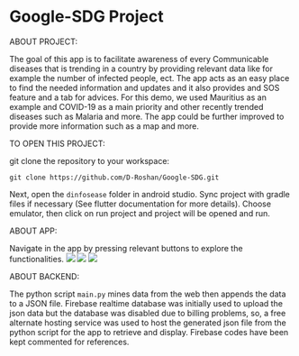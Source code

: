 # Google-SDG Project

ABOUT PROJECT:

The goal of this app is to facilitate awareness of every Communicable diseases that is trending in a country by providing relevant data like for example the number of infected people, ect. The app acts as an easy place to find the needed information and updates and it also provides and SOS feature and a tab for advices. For this demo, we used Mauritius as an example and COVID-19 as a main priority and other recently trended diseases such as Malaria and more. The app could be further improved to provide more information such as a map and more.

TO OPEN THIS PROJECT:

git clone the repository to your workspace:
```
git clone https://github.com/D-Roshan/Google-SDG.git
```

Next, open the `dinfosease` folder in android studio.
Sync project with gradle files if necessary (See flutter documentation for more details).
Choose emulator, then click on run project and project will be opened and run.

ABOUT APP:

Navigate in the app by pressing relevant buttons to explore the functionalities.
![](https://i.imgur.com/hvzsFoC.jpg) 
![](https://i.imgur.com/1sDB7te.jpg)
![](https://i.imgur.com/Ouyyyqe.jpg)

ABOUT BACKEND:

The python script `main.py` mines data from the web then appends the data to a JSON file.
Firebase realtime database was initially used to upload the json data but the database was disabled due to billing problems, so,
a free alternate hosting service was used to host the generated json file from the python script for the app to retrieve and display. Firebase codes have been kept commented for references.

